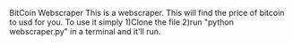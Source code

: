 BitCoin Webscraper
This is a webscraper. 
This will find the price of bitcoin to usd for you. 
To use it simply
1)Clone the file
2)run "python webscraper.py" in a terminal and it'll run.